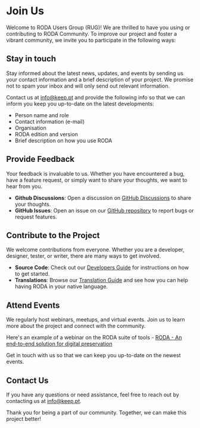 # Join Us

Welcome to RODA Users Group (RUG)! We are thrilled to have you using or contributing to RODA Community. To improve our project and foster a vibrant community, we invite you to participate in the following ways:

## Stay in touch

Stay informed about the latest news, updates, and events by sending us your contact information and a brief description of your project. We promise not to spam your inbox and will only send out relevant information.

Contact us at [info@keep.pt](mailto:info@keep.pt) and provide the following info so that we can inform you keep you up-to-date on the latest developments:

- Person name and role
- Contact information (e-mail)
- Organisation
- RODA edition and version
- Brief description on how you use RODA

## Provide Feedback

Your feedback is invaluable to us. Whether you have encountered a bug, have a feature request, or simply want to share your thoughts, we want to hear from you.

- **Github Discussions**: Open a discussion on [GitHub Discussions](https://github.com/keeps/roda/discussions) to share your thoughts.
- **GitHub Issues**: Open an issue on our [GitHub repository](https://github.com/keeps/roda/issues) to report bugs or request features.

## Contribute to the Project

We welcome contributions from everyone. Whether you are a developer, designer, tester, or writer, there are many ways to get involved.

- **Source Code**: Check out our [Developers Guide](https://www.roda-community.org/documentation/Developers_Guide.html) for instructions on how to get started.
- **Translations**: Browse our [Translation Guide](https://www.roda-community.org/documentation/Translation_Guide.html) and see how you can help having RODA in your native language.

## Attend Events

We regularly host webinars, meetups, and virtual events. Join us to learn more about the project and connect with the community.

Here's an example of a webinar on the RODA suite of tools - [RODA - An end-to-end solution for digital preservation](https://training.eark.online/course/view.php?id=6#section-1)

Get in touch with us so that we can keep you up-to-date on the newest events.

## Contact Us

If you have any questions or need assistance, feel free to reach out by contacting us at [info@keep.pt](mailto:info@keep.pt).

Thank you for being a part of our community. Together, we can make this project better!
